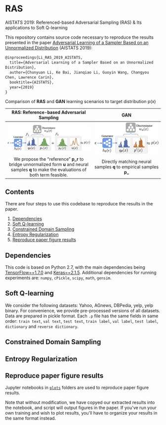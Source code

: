 # RAS
AISTATS 2019: Referenced-based Adversarial Sampling (RAS) &amp; Its applications to Soft Q-learning

This repository contains source code necessary to reproduce the results presented in the paper [Adversarial Learning of a Sampler Based on an Unnormalized Distribution](https://arxiv.org) (AISTATS 2019):

```
@inproceedings{Li_RAS_2019_AISTATS,
  title={Adversarial Learning of a Sampler Based on an Unnormalized Distribution},
  author={Chunyuan Li, Ke Bai, Jianqiao Li, Guoyin Wang, Changyou Chen, Lawrence Carin},
  booktitle={AISTATS},
  year={2019}
}
```


Comparison of **RAS** and **GAN** learning scenarios to target distribution p(x)

RAS: Reference-based Adversarial Sampling  |   GAN 
:-------------------------:|:-------------------------:
![](/figs/ras_scheme.png)  |   ![](/figs/gan_scheme.png)
We propose the “reference” **p_r** to bridge unnormalized form **u** and neural samples **q** to make the evaluations of both term feasible. | Directly matching neural samples **q** to empirical samples **p_**




## Contents
There are four steps to use this codebase to reproduce the results in the paper.

1. [Dependencies](#dependencies) 
2. [Soft Q-learning](#Soft-Q-learning) 
3. [Constrained Domain Sampling](#Constrained-Domain-Sampling)
4. [Entropy Regularization](#Entropy-regularization) 
5. [Reproduce paper figure results](#reproduce-paper-figure-results) 

## Dependencies

This code is based on Python 2.7, with the main dependencies being [TensorFlow==1.7.0](https://www.tensorflow.org/) and [Keras==2.1.5](https://keras.io/). Additional dependencies for running experiments are: `numpy`, `cPickle`, `scipy`, `math`, `gensim`. 

## Soft Q-learning

We consider the following datasets: Yahoo, AGnews, DBPedia, yelp, yelp binary. For convenience, we provide pre-processed versions of all datasets. Data are prepared in pickle format. Each `.p` file has the same fields in same order: `train text`, `val text`, `test text`, `train label`, `val label`, `test label`, `dictionary` and `reverse dictionary`.

## Constrained Domain Sampling

## Entropy Regularization

## Reproduce paper figure results
Jupyter notebooks in [`plots`](./plots) folders are used to reproduce paper figure results.

Note that without modification, we have copyed our extracted results into the notebook, and script will output figures in the paper. If you've run your own training and wish to plot results, you'll have to organize your results in the same format instead.



